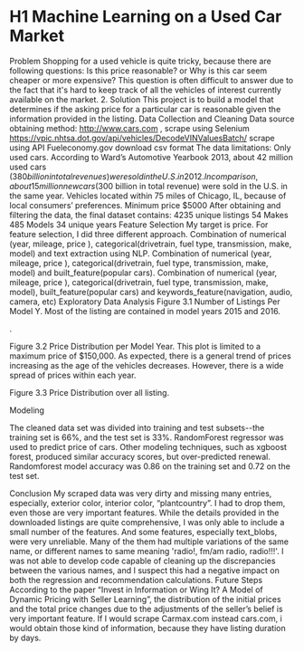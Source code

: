 # H1 Machine Learning on a Used Car Market
Problem
Shopping for a used vehicle is quite tricky, because there are following questions: Is this price reasonable? or  Why is this car seem cheaper or more expensive? This question is often difficult to answer due to the fact that it's hard to keep track of all the vehicles of interest currently available on the market.
2. Solution
This project is to build a model that determines if the asking price for a particular car is reasonable given the information provided in the listing. 
Data Collection and Cleaning
Data source obtaining method:
http://www.cars.com , scrape using Selenium
https://vpic.nhtsa.dot.gov/api/vehicles/DecodeVINValuesBatch/ scrape using API
Fueleconomy.gov download csv format
The data  limitations:
Only used cars. According to Ward’s Automotive Yearbook 2013, about 42 million used cars ($380 billion in total revenues) were sold in the U.S. in 2012. In comparison, about 15 million new cars ($300 billion in total revenue) were sold in the U.S. in the same year.
Vehicles located within 75 miles of Chicago, IL, because of local consumers’ preferences.
Minimum price $5000
After obtaining and filtering the data, the final dataset contains:
4235 unique listings
54 Makes
485 Models
34 unique years
Feature Selection
My target is price. For feature selection, I did three different approach. 
Combination of numerical (year, mileage, price ), categorical(drivetrain, fuel type, transmission, make, model) and text extraction using NLP. 
Combination of numerical (year, mileage, price ), categorical(drivetrain, fuel type, transmission, make, model) and built_feature(popular cars).
 Combination of numerical (year, mileage, price ), categorical(drivetrain, fuel type, transmission, make, model),  built_feature(popular cars) and keywords_feature(navigation, audio, camera, etc)
Exploratory Data Analysis 
Figure 3.1 Number of Listings Per Model Y. Most of the listing are contained in model years 2015 and  2016.


.

Figure 3.2 Price Distribution per Model Year. This plot is limited to a maximum price of $150,000. As expected, there is a general trend of prices increasing as the age of the vehicles decreases. However, there is a wide spread of prices within each year.

Figure 3.3 Price Distribution  over all listing.


Modeling

The cleaned data set was divided into training and test subsets--the training set is 66%, and the test set is 33%. 
RandomForest regressor was used to predict price of cars. Other modeling techniques, such as xgboost forest, produced similar accuracy scores, but over-predicted renewal. Randomforest model accuracy was 0.86 on the training set and 0.72 on the test set.

Conclusion
My scraped data was very dirty and missing many entries, especially, exterior color, interior color, “plantcountry”. I had to drop them, even those are very important features.  While the details provided in the downloaded listings are quite comprehensive, I was only able to include a small number of the features. And some features, especially text_blobs, were very unreliable. Many of the them had multiple variations of the same name, or different names to same meaning  'radio!, fm/am radio, radio!!!'. I was not able to develop code capable of cleaning up the discrepancies between the various names, and I suspect this had a negative impact on both the regression and recommendation calculations.
Future Steps
According to the paper “Invest in Information or Wing It? A Model of Dynamic Pricing with Seller Learning”, the distribution of the initial prices and the total price changes due to the adjustments of the seller’s belief is very important feature. If I would scrape Carmax.com instead cars.com, i would obtain those kind of information, because they have listing duration by days. 


